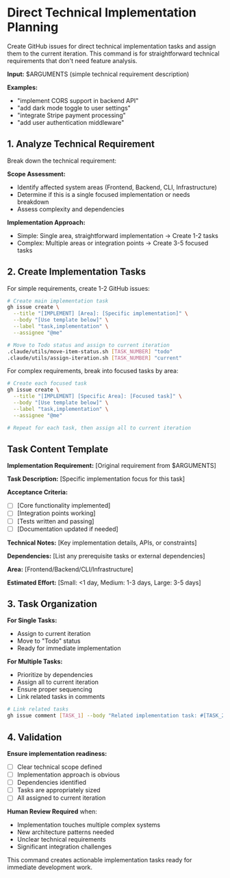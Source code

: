 # Direct Technical Implementation Planning

Create GitHub issues for direct technical implementation tasks and assign them to the current iteration. This command is for straightforward technical requirements that don't need feature analysis.

**Input:** $ARGUMENTS (simple technical requirement description)

**Examples:**
- "implement CORS support in backend API"
- "add dark mode toggle to user settings"
- "integrate Stripe payment processing"
- "add user authentication middleware"

## 1. Analyze Technical Requirement

Break down the technical requirement:

**Scope Assessment:**
- Identify affected system areas (Frontend, Backend, CLI, Infrastructure)
- Determine if this is a single focused implementation or needs breakdown
- Assess complexity and dependencies

**Implementation Approach:**
- Simple: Single area, straightforward implementation → Create 1-2 tasks
- Complex: Multiple areas or integration points → Create 3-5 focused tasks

## 2. Create Implementation Tasks

For simple requirements, create 1-2 GitHub issues:

```bash
# Create main implementation task
gh issue create \
  --title "[IMPLEMENT] [Area]: [Specific implementation]" \
  --body "[Use template below]" \
  --label "task,implementation" \
  --assignee "@me"

# Move to Todo status and assign to current iteration
.claude/utils/move-item-status.sh [TASK_NUMBER] "todo"
.claude/utils/assign-iteration.sh [TASK_NUMBER] "current"
```

For complex requirements, break into focused tasks by area:

```bash
# Create each focused task
gh issue create \
  --title "[IMPLEMENT] [Specific Area]: [Focused task]" \
  --body "[Use template below]" \
  --label "task,implementation" \
  --assignee "@me"

# Repeat for each task, then assign all to current iteration
```

## Task Content Template

**Implementation Requirement:** [Original requirement from $ARGUMENTS]

**Task Description:** [Specific implementation focus for this task]

**Acceptance Criteria:**
- [ ] [Core functionality implemented]
- [ ] [Integration points working]
- [ ] [Tests written and passing]
- [ ] [Documentation updated if needed]

**Technical Notes:** [Key implementation details, APIs, or constraints]

**Dependencies:** [List any prerequisite tasks or external dependencies]

**Area:** [Frontend/Backend/CLI/Infrastructure]

**Estimated Effort:** [Small: <1 day, Medium: 1-3 days, Large: 3-5 days]

## 3. Task Organization

**For Single Tasks:**
- Assign to current iteration
- Move to "Todo" status
- Ready for immediate implementation

**For Multiple Tasks:**
- Prioritize by dependencies
- Assign all to current iteration
- Ensure proper sequencing
- Link related tasks in comments

```bash
# Link related tasks
gh issue comment [TASK_1] --body "Related implementation task: #[TASK_2]"
```

## 4. Validation

**Ensure implementation readiness:**
- [ ] Clear technical scope defined
- [ ] Implementation approach is obvious
- [ ] Dependencies identified
- [ ] Tasks are appropriately sized
- [ ] All assigned to current iteration

**Human Review Required** when:
- Implementation touches multiple complex systems
- New architecture patterns needed
- Unclear technical requirements
- Significant integration challenges

This command creates actionable implementation tasks ready for immediate development work.